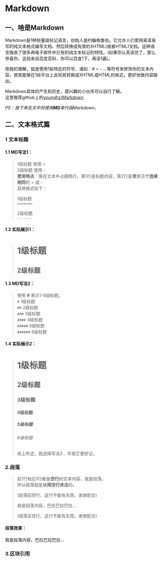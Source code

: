 # Markdown
## 一、啥是Markdown
Markdown是1种轻量级标记语言，创始人是约翰格鲁伯。它允许人们使用易读易写的纯文本格式编写文档，然后转换成有效的XHTML(或者HTML)文档。这种语言吸收了很多再电子邮件中已有的纯文本标记的特性。(如果你认真读完了，那么恭喜你，这段来自百度百科，你可以百度1下，再读1遍)。
  
按我的理解，就是使用1些特定的符号，诸如：# = - ...等符号来修饰你的文本内容，使其能够在1些平台上会将其转换成XHTML或HTML的格式，更好地做内容输出。
   
Markdown具体的产生和历史，感兴趣的小伙伴可以自行了解。<br>
这里推荐github上的[younghz/Markdown](https://github.com/younghz/Markdown.git)   

*PS：接下来在文中将使用**MD**来代指Markdown。*

## 二、文本格式篇

### 1 文本标题

#### 1.1 MD写法1：
> 1级标题 使用 =  
> 2级标题 使用 -   
> **使用特点**：需在文本中占据两行，第1行是标题内容，第2行是**至少三个连续相同**的 = 或 - <br>具体格式如下：
>
> 1级标题   
>`=======`
>
> 2级标题   
>`-------`
    
#### 1.2 实际展示1：
> # 1级标题
> ## 2级标题

#### 1.3 MD写法2：
> 使用 **#** 表示1-6级标题。   
> `#`  1级标题   
> `##`  2级标题   
> `###`  3级标题   
> `####`  4级标题   
> `#####`  5级标题   
> `######`  6级标题   
#### 1.4 实际展示2：
> #  1级标题
> ##  2级标题
> ###  3级标题
> ####  4级标题
> #####  5级标题
> ######  6级标题
>
> 综上所述，我选择写法2... 毕竟它更好记。

### 2.段落
> 前1行和后1行都是**空行**的文本内容，就是段落。  
> 所以段落就是被**两空行夹击**的。       
>
> (段落前空行，这行不能有东西，谢谢配合)
>  
> 我是段落内容，巴拉巴拉巴拉...
>   
> (段落后空行，这行不能有东西，谢谢配合)

#### 段落效果：

我是段落内容，巴拉巴拉巴拉...

### 3.区块引用